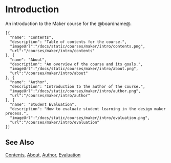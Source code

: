 # Introduction

An introduction to the Maker course for the @boardname@.

```codecard
[{
  "name": "Contents",
  "description": "Table of contents for the course.",
  "imageUrl":"/docs/static/courses/maker/intro/contents.png",
  "url":"/courses/maker/intro/contents"
}, {
  "name": "About",
  "description": "An overview of the course and its goals.",
  "imageUrl":"/docs/static/courses/maker/intro/about.png",
  "url":"/courses/maker/intro/about"
}, {
  "name": "Author",
  "description": "Introduction to the author of the course.",
  "imageUrl":"/docs/static/courses/maker/intro/author.png",
  "url":"/courses/maker/intro/author"
}, {
  "name": "Student Evaluation",
  "description": "How to evaluate student learning in the design maker process.",
  "imageUrl":"/docs/static/courses/maker/intro/evaluation.png",
  "url":"/courses/maker/intro/evaluation"
}]
```

## See Also

[Contents](/courses/maker/intro/contents),
[About](/courses/maker/intro/about),
[Author](/courses/maker/intro/author),
[Evaluation](/courses/maker/intro/evaluation)
